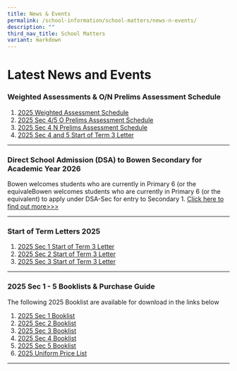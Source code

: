 ```yaml
---
title: News & Events
permalink: /school-information/school-matters/news-n-events/
description: ""
third_nav_title: School Matters
variant: markdown
---
```

# Latest News and Events

### Weighted Assessments &amp; O/N Prelims Assessment Schedule

1. [2025 Weighted Assessment Schedule](https://docs.google.com/spreadsheets/d/19w6XG7KLSTYdJJSbMLgRO7GQgUDp06Etb4qwn_r2cF0/edit?gid=318370374#gid=318370374)
2. [2025 Sec 4/5 O Prelims Assessment Schedule](/files/Examination%20Timetables/2025%20Exam%20Timetables/PRELIMS/2025_Letter_to_Parents_O_Level_Prelim___Schedule.pdf)
3. [2025 Sec 4 N Prelims Assessment Schedule](/files/Examination%20Timetables/2025%20Exam%20Timetables/PRELIMS/2025_Letter_to_Parents_N_Level_Prelim___Schedule.pdf)
4. [2025 Sec 4 and 5 Start of Term 3 Letter](/files/Level%20Matters/S4n5/2025_Sec_4n5_Start_of_Term_3_Letter_Final.pdf)

<hr>

### Direct School Admission (DSA) to Bowen Secondary for Academic Year 2026
Bowen welcomes students who are currently in Primary 6 (or the equivaleBowen welcomes students who are currently in Primary 6 (or the equivalent) to apply under DSA-Sec for entry to Secondary 1.
[Click here to find out more&gt;&gt;&gt;](/signature-programmes/direct-school-admission-1/)

<hr>

### Start of Term Letters 2025

1. [2025 Sec 1 Start of Term 3 Letter](/files/Level%20Matters/S1/2025_Sec_1_Start_of_Term_3_Letter_Final.pdf)
2. [2025 Sec 2 Start of Term 3 Letter](/files/Level%20Matters/S2/2025_Sec_2_Start_of_Term_3_Letter_Final.pdf)
3. [2025 Sec 3 Start of Term 3 Letter](/files/Level%20Matters/S3/2025_Sec_3_Start_of_Term_3_Letter_Final.pdf)


<hr>

### 2025 Sec 1 - 5 Booklists &amp; Purchase Guide

The following 2025 Booklist are available for download in the links below
1. [2025 Sec 1 Booklist](/files/Book%20Lists/2025/S1_Booklist_2025.pdf)
2. [2025 Sec 2 Booklist](/files/Book%20Lists/2025/S2_Booklist_2025.pdf)
3. [2025 Sec 3 Booklist](/files/Book%20Lists/2025/S3_Booklist_2025.pdf)
4. [2025 Sec 4 Booklist](/files/Book%20Lists/2025/S4_Booklist_2025.pdf)
5. [2025 Sec 5 Booklist](/files/Book%20Lists/2025/S5_Booklist_2025.pdf)
6. [2025 Uniform Price List](/files/Book%20Lists/2025/Bowen_Sec_Uniform_Price_List.pdf)



<hr>